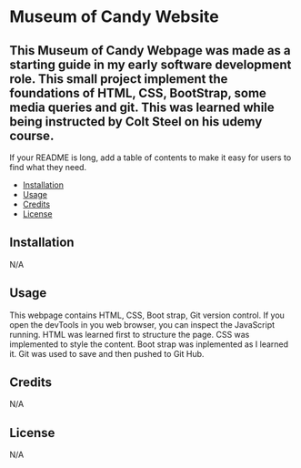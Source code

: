 # Museum of Candy Website

## This Museum of Candy Webpage was made as a starting guide in my early software development role.   This small project implement the foundations of HTML, CSS, BootStrap, some media queries and git. This was learned while being instructed by Colt Steel on his udemy course.  


If your README is long, add a table of contents to make it easy for users to find what they need.

- [Installation](#N/A)
- [Usage](#Usage)
- [Credits](#credits)
- [License](#license)

## Installation

N/A

## Usage

This webpage contains HTML, CSS, Boot strap, Git version control.  If you open the devTools in you web browser, you can inspect the JavaScript running.  HTML was learned first to structure the page.  CSS was implemented to style the content.  Boot strap was inplemented as I learned it. Git was used to save and then pushed to Git Hub.

## Credits

N/A

## License

N/A

